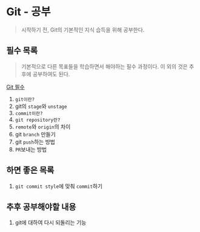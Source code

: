 # **Git - 공부**
> 시작하기 전, Git의 기본적인 지식 습득을 위해 공부한다.


## **필수 목록**
> 기본적으로 다른 목표들을 학습하면서 해야하는 필수 과정이다.
> 이 외의 것은 추후에 공부하여도 된다.


[Git 필수](./1.git/haveto)
1. `git이란?`
2. git의 `stage`와 `unstage`
3. `commit이란?`
4. `git repository란?`
5. `remote`와 `origin`의 차이
6. git `branch` 만들기
7. git `push`하는 방법
8. `PR`보내는 방법

## **하면 좋은 목록**
1. `git commit style`에 맞춰 `commit`하기

## **추후 공부해야할 내용**
1. git에 대하여 다시 되돌리는 기능